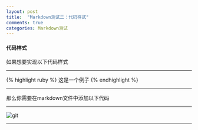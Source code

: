 ```yaml
---
layout: post
title:  "Markdown测试二：代码样式"
comments: true
categories: Markdown测试
---
```


#### 代码样式

如果想要实现以下代码样式

---
{% highlight ruby %}
这是一个例子
{% endhighlight %}	

---

那么你需要在markdown文件中添加以下代码

---

![git](https://luyuxuan1998.github.io/pictures/git.png)

---
